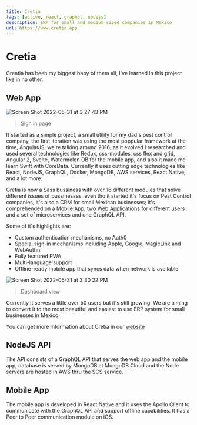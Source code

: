 ```yaml
---
title: Cretia
tags: [active, react, graphql, nodejs]
description: ERP for small and medium sized companies in Mexico
url: https://www.cretia.app
---
```


# Cretia

Creatia has been my biggest baby of them all, I've learned in this project like in no other.

## Web App

<img
	alt="Screen Shot 2022-05-31 at 3 27 43 PM"
	src="https://user-images.githubusercontent.com/10179494/171282225-07fdd1e1-6c8c-4f01-9e6f-a443142f18ef.png"
/>

> Sign in page

It started as a simple project, a small utility for my dad's pest control company, the first iteration was using the most poppular framework at the time, AngularJS, we're talking around 2016; as it evolved I researched and used several technologies like Redux, css-modules, css flex and grid, Angular 2, Svelte, Watermelon DB for the mobile app, and also it made me learn Swift with CoreData. Currently it uses cutting edge technologies like React, NodeJS, GraphQL, Docker, MongoDB, AWS services, React Native, and a lot more.

Cretia is now a Sass bussiness with over 16 different modules that solve different issues of bussinesses, even tho it started it's focus on Pest Control companies, it's also a CRM for small Mexican businesses; it's comprehended on a Mobile App, two Web Applications for different users and a set of microservices and one GraphQL API.

Some of it's highlights are:

- Custom authentication mechanisms, no Auth0
- Special sign-in mechanisms including Apple, Google, MagicLink and WebAuthn.
- Fully featured PWA
- Multi-language support
- Offline-ready mobile app that syncs data when network is available

<img
	alt="Screen Shot 2022-05-31 at 3 30 22 PM"
	src="https://user-images.githubusercontent.com/10179494/171282289-f483a0f2-8ce0-445c-94e1-b8eb2687de2f.png"
/>

> Dashboard view

Currently it serves a little over 50 users but it's still growing. We are aiming to convert it to the most beautiful and easiest to use ERP system for small businesses in Mexico.

You can get more information about Cretia in our [website](https://www.cretia.app/)

## NodeJS API

The API consists of a GraphQL API that serves the web app and the mobile app, database is served by MongoDB at MongoDB Cloud and the Node servers are hosted in AWS thru the SCS service.

## Mobile App

The mobile app is developed in React Native and it uses the Apollo Client to communicate with the GraphQL API and support offline capabilities. It has a Peer to Peer communication module on iOS.
